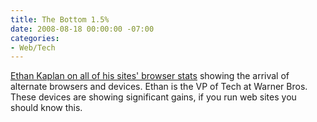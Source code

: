```yaml
---
title: The Bottom 1.5%
date: 2008-08-18 00:00:00 -07:00
categories:
- Web/Tech
---
```


<p><a href="http://blackrimglasses.com/archives/2008/08/16/the-bottom-15-up-from-0/">Ethan Kaplan on all of his sites' browser stats</a> showing the arrival of alternate browsers and devices. Ethan is the VP of Tech at Warner Bros. These devices are showing significant gains, if you run web sites you should know this.</p>
